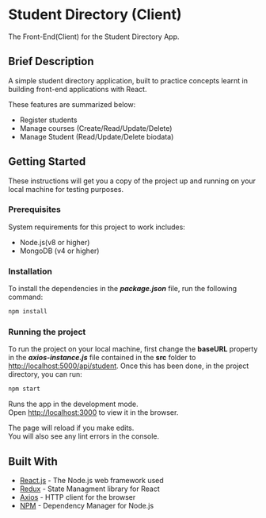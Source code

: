 # Student Directory (Client)
The Front-End(Client) for the Student Directory App. 

## Brief Description
A simple student directory application, built to practice concepts learnt in building front-end applications with React.

These features are summarized below:
* Register students
* Manage courses (Create/Read/Update/Delete)  
* Manage Student (Read/Update/Delete biodata)

## Getting Started
These instructions will get you a copy of the project up and running on your local machine for testing purposes.

### Prerequisites
System requirements for this project to work includes:
* Node.js(v8 or higher)
* MongoDB (v4 or higher)

### Installation
To install the dependencies in the ***package.json*** file, run the following command:  

```bash
npm install
```

### Running the project
To run the project on your local machine, first change the **baseURL** property in the ***axios-instance.js*** file contained in the **src** folder to [http://localhost:5000/api/student](). Once this has been done, in the project directory, you can run:

 ```bash
 npm start
 ```

Runs the app in the development mode.<br>
Open [http://localhost:3000](http://localhost:3000) to view it in the browser.

The page will reload if you make edits.<br>
You will also see any lint errors in the console.

## Built With
* [React.js](https://reactjs.org/) - The Node.js web framework used
* [Redux](https://redux.js.org/) - State Managment library for React
* [Axios](https://github.com/axios/axios) - HTTP client for the browser
* [NPM](https://www.npmjs.com/) - Dependency Manager for Node.js
